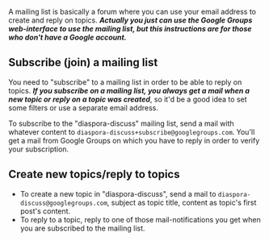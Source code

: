 A mailing list is basically a forum where you can use your email address to create and reply on topics. ***Actually you just can use the Google Groups web-interface to use the mailing list, but this instructions are for those who don't have a Google account.***

## Subscribe (join) a mailing list
You need to "subscribe" to a mailing list in order to be able to reply on topics. ***If you subscribe on a mailing list, you always get a mail when a new topic or reply on a topic was created***, so it'd be a good idea to set some filters or use a separate email address.

To subscribe to the "diaspora-discuss" mailing list, send a mail with whatever content to `diaspora-discuss+subscribe@googlegroups.com`. You'll get a mail from Google Groups on which you have to reply in order to verify your subscription.

## Create new topics/reply to topics
  - To create a new topic in "diaspora-discuss", send a mail to `diaspora-discuss@googlegroups.com`, subject as topic title, content as topic's first post's content.
  - To reply to a topic, reply to one of those mail-notifications you get when you are subscribed to the mailing list.